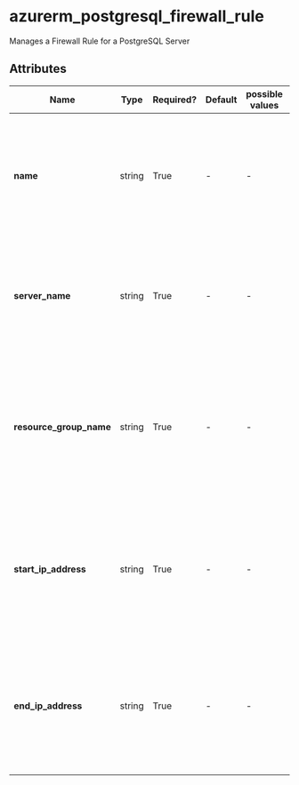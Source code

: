 # azurerm_postgresql_firewall_rule

Manages a Firewall Rule for a PostgreSQL Server

## Attributes

| Name | Type | Required? | Default  | possible values | Description |
| ---- | ---- | --------- | -------- | ----------- | ----------- |
| **name** | string | True | -  |  -  | Specifies the name of the PostgreSQL Firewall Rule. Changing this forces a new resource to be created. | 
| **server_name** | string | True | -  |  -  | Specifies the name of the PostgreSQL Server. Changing this forces a new resource to be created. | 
| **resource_group_name** | string | True | -  |  -  | The name of the resource group in which the PostgreSQL Server exists. Changing this forces a new resource to be created. | 
| **start_ip_address** | string | True | -  |  -  | Specifies the Start IP Address associated with this Firewall Rule. Changing this forces a new resource to be created. | 
| **end_ip_address** | string | True | -  |  -  | Specifies the End IP Address associated with this Firewall Rule. Changing this forces a new resource to be created. | 


